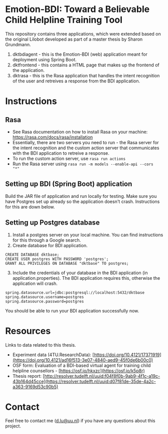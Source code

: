 # Emotion-BDI: Toward a Believable Child Helpline Training Tool
This repository contains three applications, which were extended based on the original Lilobot developed as part of a master thesis by Sharon Grundmann.

1. dktbdiagent - this is the Emotion-BDI (web) application meant for deployment using Spring Boot. 
2. dktfrontend - this contains a HTML page that makes up the frontend of the application. 
3. dktrasa - this is the Rasa application that handles the intent recognition of the user and retreives a response from the BDI application.

# Instructions
## Rasa
- See Rasa documentation on how to install Rasa on your machine: https://rasa.com/docs/rasa/installation
- Essentially, there are two servers you need to run - the Rasa server for the intent recognition and the custom action server that communicates with the BDI application to retreive a response. 
- To run the custom action server, use ```rasa run actions``` 
- Run the Rasa server using ```rasa run -m models --enable-api --cors  "*"```

## Setting up BDI (Spring Boot) application
Build the JAR file of application and run locally for testing. Make sure you have Postgres set up already so the application doesn't crash. Instructions for this are down below.

## Setting up Postgres database
1. Install a postgres server on your local machine. You can find instructions for this through a Google search.  
2. Create database for BDI application.
```
CREATE DATABASE dktbase;
CREATE USER postgres WITH PASSWORD 'postgres';
GRANT ALL PRIVILEGES ON DATABASE "dktbase" TO postgres;
 ```

3. Include the credentials of your database in the BDI application (in application.properties). The BDI application requires this, otherwise the application will crash.
```
spring.datasource.url=jdbc:postgresql://localhost:5432/dktbase
spring.datasource.username=postgres
spring.datasource.password=postgres
```
You should be able to run your BDI application successfully now. 

# Resources

Links to data related to this thesis. 
- Experiment data (4TU.ResearchData): [https://doi.org/10.4121/17371919](https://doi.org/10.4121/ad16f513-3e07-4840-aed9-45f0de6b00c0)
- OSF form: Evaluation of a BDI-based virtual agent for training child helpline counsellors - [https://osf.io/hkxzc](https://osf.io/k5p8r)
- Thesis report: [http://resolver.tudelft.nl/uuid:f04f8f0b-9ab9-4f1c-a19c-43b164d45cce](https://resolver.tudelft.nl/uuid:d07f81de-35de-4a2c-a363-9169d53c90b5)

# Contact
Feel free to contact me (d.lu@uu.nl) if you have any questions about this project.
